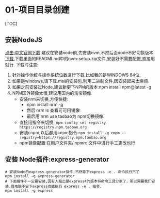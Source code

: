 # 01-项目目录创建
[TOC]

## 安装NodeJS
[点击:中文官网下载](http://nodejs.cn/download/)
建议在安装node前,先安装nvm,不然后面node不好切换版本.[下载](https://github.com/coreybutler/nvm-windows/releases),下载里面的READMI.md中的nvm-setup.zip文件,安装好不需要配置,直接用就行.
下载时注意:
1. 针对操作体统与操作系统位数进行下载,比如我的是WINDOWS 64位,
2. 如果是windows,请下载.msi的安装包,别用二进制文件,因安装起来太麻烦.
3. 如果之前安装过Node,建议新更下NPM的版本:npm install npm@latest -g
4. NPM国外镜像太慢,建议用国内的淘宝镜像.
    - 安装nrm来切换,方便快捷: 
        - npm install nrm -g
        - 然后 nrm ls 查看可可用镜像
        - 最后用 nrm use taobao为 npm切换镜像.
    - 直接用指令来切换: `npm config set registry https://registry.npm.taobao.org`
    - 安装cnpm,以后都用cnpm指令:`npm install -g cnpm --registry=https://registry.npm.taobao.org`
    - npm镜像配置:在用户文件夹/.npmrc 文件中进行手工更改也行

## 安装 Node插件:express-generator
```shell
# 安装Node的express-generator插件,不然等下express -e . 命令执行不了
npm install -g express-generator 
# 下面插件不一定要安装,因有人指出是express4的版本将命令工具分家了，所以需要我们安装.我电脑不安下express也能执行 express -e . 指令.
npm install -g express 
```

